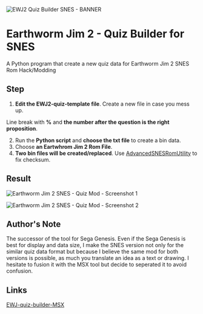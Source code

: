 ![EWJ2 Quiz Builder SNES - BANNER](https://github.com/zigaudrey/EWJ2-quiz-builder-SNES/assets/129554573/c89e3d44-c2d4-4e46-8f00-a0270d536f64)

# Earthworm Jim 2 - Quiz Builder for SNES

A Python program that create a new quiz data for Earthworm Jim 2 SNES Rom Hack/Modding 

## Step

1. **Edit the EWJ2-quiz-template file**. Create a new file in case you mess up.

Line break with **%** and **the number after the question is the right proposition**.

2. Run the **Python script** and **choose the txt file** to create a bin data.
3. Choose **an Eartwhrom Jim 2 Rom File**.
4. **Two bin files will be created/replaced**. Use [AdvancedSNESRomUtility](https://www.romhacking.net/utilities/1638/) to fix checksum.

## Result
![Earthworm Jim 2 SNES - Quiz Mod - Screenshot 1](https://github.com/zigaudrey/EWJ2-quiz-builder-SNES/assets/129554573/ad9cc55f-e433-41b3-994f-88444acf906b)

![Earthworm Jim 2 SNES - Quiz Mod - Screenshot 2](https://github.com/zigaudrey/EWJ2-quiz-builder-SNES/assets/129554573/b3bb49ec-d590-40f0-af87-a6c52c47e658)

## Author's Note
The successor of the tool for Sega Genesis. Even if the Sega Genesis is best for display and data size, I make the SNES version not only for the similar quiz data format but because I believe the same mod for both versions is possible, as much you translate an idea as a text or drawing. I hesitate to fusion it with the MSX tool but decide to seperated it to avoid confusion.

## Links
[EWJ-quiz-builder-MSX](https://github.com/zigaudrey/EWJ2-quiz-builder-MSX)

